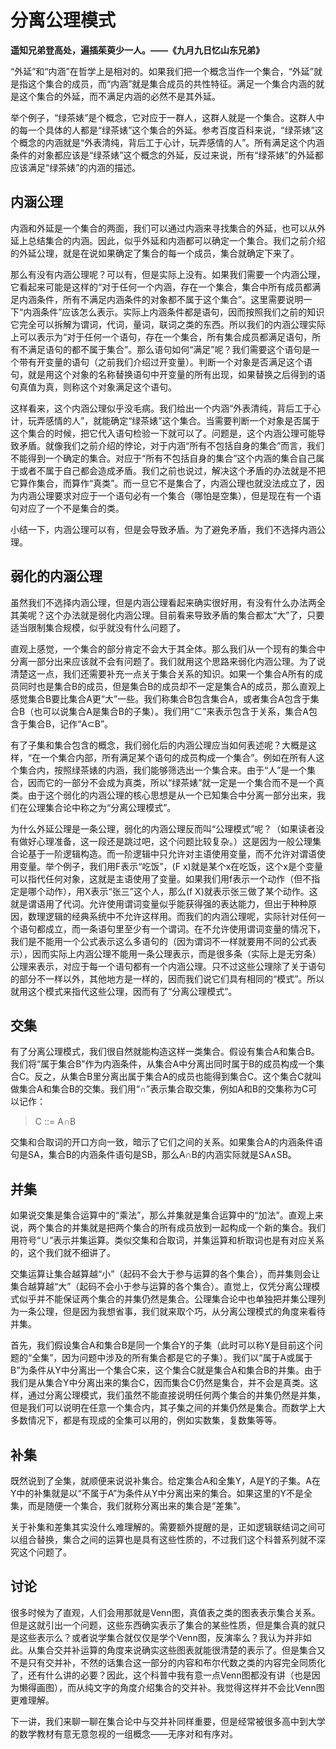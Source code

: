# 分离公理模式

**遥知兄弟登高处，遍插茱萸少一人。——《九月九日忆山东兄弟》**

“外延”和“内涵”在哲学上是相对的。如果我们把一个概念当作一个集合，“外延”就是指这个集合的成员，而“内涵”就是集合成员的共性特征。满足一个集合内涵的就是这个集合的外延，而不满足内涵的必然不是其外延。

举个例子，“绿茶婊”是个概念，它对应于一群人，这群人就是一个集合。这群人中的每一个具体的人都是“绿茶婊”这个集合的外延。参考百度百科来说，“绿茶婊”这个概念的内涵就是“外表清纯，背后工于心计，玩弄感情的人”。所有满足这个内涵条件的对象都应该是“绿茶婊”这个概念的外延，反过来说，所有“绿茶婊”的外延都应该满足“绿茶婊”的内涵的描述。

## 内涵公理

内涵和外延是一个集合的两面，我们可以通过内涵来寻找集合的外延，也可以从外延上总结集合的内涵。因此，似乎外延和内涵都可以确定一个集合。我们之前介绍的外延公理，就是在说如果确定了集合的每一个成员，集合就确定下来了。

那么有没有内涵公理呢？可以有，但是实际上没有。如果我们需要一个内涵公理，它看起来可能是这样的“对于任何一个内涵，存在一个集合，集合中所有成员都满足内涵条件，所有不满足内涵条件的对象都不属于这个集合”。这里需要说明一下“内涵条件”应该怎么表示。实际上内涵条件都是语句，因而按照我们之前的知识它完全可以拆解为谓词，代词，量词，联词之类的东西。所以我们的内涵公理实际上可以表示为“对于任何一个语句，存在一个集合，所有集合成员都满足语句，所有不满足语句的都不属于集合”。那么语句如何“满足”呢？我们需要这个语句是一个带有开变量的语句（之前我们介绍过开变量）。判断一个对象是否满足这个语句，就是用这个对象的名称替换语句中开变量的所有出现，如果替换之后得到的语句真值为真，则称这个对象满足这个语句。

这样看来，这个内涵公理似乎没毛病。我们给出一个内涵“外表清纯，背后工于心计，玩弄感情的人”，就能确定“绿茶婊”这个集合。当需要判断一个对象是否属于这个集合的时候，把它代入语句检验一下就可以了。问题是，这个内涵公理可能导致矛盾。就像我们之前介绍的悖论，对于内涵“所有不包括自身的集合”而言，我们不能得到一个确定的集合。对应于“所有不包括自身的集合”这个内涵的集合自己属于或者不属于自己都会造成矛盾。我们之前也说过，解决这个矛盾的办法就是不把它算作集合，而算作“真类”。而一旦它不是集合了，内涵公理也就没法成立了，因为内涵公理要求对应于一个语句必有一个集合（哪怕是空集），但是现在有一个语句对应了一个不是集合的类。

小结一下，内涵公理可以有，但是会导致矛盾。为了避免矛盾，我们不选择内涵公理。

## 弱化的内涵公理

虽然我们不选择内涵公理，但是内涵公理看起来确实很好用，有没有什么办法两全其美呢？这个办法就是弱化内涵公理。目前看来导致矛盾的集合都太“大”了，只要适当限制集合规模，似乎就没有什么问题了。

直观上感觉，一个集合的部分肯定不会大于其全体。那么我们从一个现有的集合中分离一部分出来应该就不会有问题了。我们就用这个思路来弱化内涵公理。为了说清楚这一点，我们还需要补充一点关于集合关系的知识。如果一个集合A所有的成员同时也是集合B的成员，但是集合B的成员却不一定是集合A的成员，那么直观上感觉集合B要比集合A更“大”一些。我们称集合B包含集合A，或者集合A包含于集合B（也可以说集合A是集合B的子集）。我们用“⊂”来表示包含于关系，集合A包含于集合B，记作“A⊂B”。

有了子集和集合包含的概念，我们弱化后的内涵公理应当如何表述呢？大概是这样，“在一个集合内部，所有满足某个语句的成员构成一个集合”。例如在所有人这个集合内，按照绿茶婊的内涵，我们能够筛选出一个集合来。由于“人”是一个集合，因而它的一部分不会成为真类，所以“绿茶婊”就一定是一个集合而不是一个真类。由于这个弱化的内涵公理的核心思想是从一个已知集合中分离一部分出来，我们在公理集合论中称之为“分离公理模式”。

为什么外延公理是一条公理，弱化的内涵公理反而叫“公理模式”呢？（如果读者没有做好心理准备，这一段还是跳过吧，这个问题比较复杂。）这是因为一般公理集合论基于一阶逻辑构造。而一阶逻辑中只允许对主语使用变量，而不允许对谓语使用变量。举个例子，我们用F表示“吃饭”，(F x)就是某个x在吃饭，这个x是个变量可以指代任何对象，这就是主语使用了变量。如果我们用f表示一个动作（但不指定是哪个动作），用X表示“张三”这个人，那么(f X)就表示张三做了某个动作。这就是谓语用了代词。允许使用谓词变量似乎能获得强的表达能力，但出于种种原因，数理逻辑的经典系统中不允许这样用。而我们的内涵公理呢，实际针对任何一个语句都成立，而一条语句里至少有一个谓词。在不允许使用谓词变量的情况下，我们是不能用一个公式表示这么多语句的（因为谓词不一样就要用不同的公式表示），因而实际上内涵公理不能用一条公理表示，而是很多条（实际上是无穷条）公理来表示，对应于每一个语句都有一个内涵公理。只不过这些公理除了关于语句的部分不一样以外，其他地方是一样的，因而我们说它们具有相同的“模式”。所以就用这个模式来指代这些公理，因而有了“分离公理模式”。

## 交集

有了分离公理模式，我们很自然就能构造这样一类集合。假设有集合A和集合B。我们将“属于集合B”作为内涵条件，从集合A中分离出同时属于B的成员构成一个集合C。反之，从集合B里分离出属于集合A的成员也能得到集合C。这个集合C就叫做集合A和集合B的交集。我们用“∩”表示集合取交集，例如A和B的交集称为C可以记作：

> C ::= A∩B

交集和合取词的开口方向一致，暗示了它们之间的关系。如果集合A的内涵条件语句是SA，集合B的内涵条件语句是SB，那么A∩B的内涵实际就是SA∧SB。

## 并集

如果说交集是集合运算中的“乘法”，那么并集就是集合运算中的“加法”。直观上来说，两个集合的并集就是把两个集合的所有成员放到一起构成一个新的集合。我们用符号“∪”表示并集运算。类似交集和合取词，并集运算和析取词也是有对应关系的，这个我们就不细讲了。

交集运算让集合越算越“小”（起码不会大于参与运算的各个集合），而并集则会让集合越算越“大”（起码不会小于参与运算的各个集合）。直觉上，仅凭分离公理模式似乎并不能保证两个集合的并集仍然是集合。公理集合论中也单独把并集公理列为一条公理，但是因为我想省事，我们就来取个巧，从分离公理模式的角度来看待并集。

首先，我们假设集合A和集合B是同一个集合Y的子集（此时可以称Y是目前这个问题的“全集”，因为问题中涉及的所有集合都是它的子集）。我们以“属于A或属于B”为条件从Y中分离出一个集合C来，这个集合C就是集合A和集合B的并集。由于我们是从集合Y中分离出来的集合C，因而集合C仍然是集合，并不会是真类。这样，通过分离公理模式，我们虽然不能直接说明任何两个集合的并集仍然是并集，但是我们可以说明在任意一个集合内，其子集之间的并集仍然是集合。而数学上大多数情况下，都是有现成的全集可以用的，例如实数集，复数集等等。

## 补集

既然说到了全集，就顺便来说说补集合。给定集合A和全集Y，A是Y的子集。A在Y中的补集就是以“不属于A”为条件从Y中分离出来的集合。如果这里的Y不是全集，而是随便一个集合，我们就称分离出来的集合是“差集”。

关于补集和差集其实没什么难理解的。需要额外提醒的是，正如逻辑联结词之间可以组合替换，集合之间的运算也是具有这些性质的，不过我们这个科普系列就不深究这个问题了。

## 讨论

很多时候为了直观，人们会用那就是Venn图，真值表之类的图表表示集合关系。但是这就引出一个问题，这些东西确实表示了集合的某些性质，但是集合真的就只是这些表示么？或者说学集合就仅仅是学个Venn图，反演率么？我认为并非如此。从集合交并补运算的角度来说确实这些图表就能很清楚的表示了。但是集合又不是只有交并补，不然的话集合这一部分的内容和布尔代数之类的内容完全同质化了，还有什么讲的必要？因此，这个科普中我有意一点Venn图都没有讲（也是因为懒得画图），而从纯文字的角度介绍集合的交并补。我觉得这样并不会比Venn图更难理解。

下一讲，我们来聊一聊在集合论中与交并补同样重要，但是经常被很多高中到大学的数学教材有意无意忽视的一组概念——无序对和有序对。
